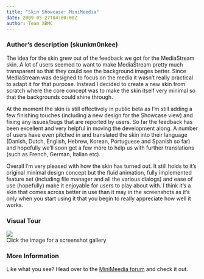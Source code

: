 ```yaml
---
title: "Skin Showcase: MiniMeedia"
date: 2009-05-27T04:00:00Z
author: Team XBMC
---
```


### Author’s description (skunkm0nkee)

The idea for the skin grew out of the feedback we got for the MediaStream skin. A lot of users seemed to want to make MediaStream pretty much transparent so that they could see the background images better. Since MediaStream was designed to focus on the media it wasn’t really practical to adapt it for that purpose. Instead I decided to create a new skin from scratch where the core concept was to make the skin itself very minimal so that the backgrounds could shine through.

At the moment the skin is still effectively in public beta as I’m still adding a few finishing touches (including a new design for the Showcase view) and fixing any issues/bugs that are reported by users. So far the feedback has been excellent and very helpful in moving the development along. A number of users have even pitched in and translated the skin into their language (Danish, Dutch, English, Hebrew, Korean, Portuguese and Spanish so far) and hopefully we’ll soon get a few more to help us with further translations (such as French, German, Italian etc).

Overall I’m very pleased with how the skin has turned out. It still holds to it’s original minimal design concept but the fluid animation, fully implemented feature set (including file manager and all the various dialogs) and ease of use (hopefully) make it enjoyable for users to play about with. I think it’s a skin that comes across better in use than it may in the screenshots as it’s only when you start using it that you begin to really appreciate how well it works.

### Visual Tour

[![](/sites/default/files/uploads/homemusicplaying.webp)](/sites/default/files/uploads/homemusicplaying.webp)  
 Click the image for a screenshot gallery

### More Information

Like what you see? Head over to the [MiniMeedia forum](https://forum.kodi.tv/forumdisplay.php?fid=114) and check it out.
